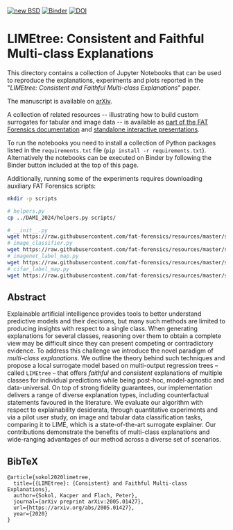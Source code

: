 [![new BSD](https://img.shields.io/github/license/So-Cool/bLIMEy.svg)](https://github.com/So-Cool/bLIMEy/blob/master/LICENCE)
[![Binder](https://mybinder.org/badge_logo.svg)](https://mybinder.org/v2/gh/So-Cool/bLIMEy/master?filepath=ELECTRONICS_2025)
[![DOI](https://img.shields.io/badge/DOI-10.48550/arXiv.2005.01427-violet)][doi]

# LIMEtree: Consistent and Faithful Multi-class Explanations #

This directory contains a collection of Jupyter Notebooks that can be used to
reproduce the explanations, experiments and plots reported in the
"*LIMEtree: Consistent and Faithful Multi-class Explanations*" paper.

The manuscript is available on [arXiv].

A collection of related resources -- illustrating how to build custom surrogates
for tabular and image data -- is available as
[part of the FAT Forensics documentation][doc] and
[standalone interactive presentations][events].

To run the notebooks you need to install a collection of Python packages listed
in the `requirements.txt` file (`pip install -r requirements.txt`).
Alternatively the notebooks can be executed on Binder by following the Binder
button included at the top of this page.

Additionally, running some of the experiments requires downloading auxiliary
FAT Forensics scripts:

```bash
mkdir -p scripts

# helpers.py
cp ../DAMI_2024/helpers.py scripts/

# __init__.py
wget https://raw.githubusercontent.com/fat-forensics/resources/master/surrogates_overview/scripts/__init__.py -O scripts/__init__.py
# image_classifier.py
wget https://raw.githubusercontent.com/fat-forensics/resources/master/surrogates_overview/scripts/image_classifier.py -O scripts/image_classifier.py
# imagenet_label_map.py
wget https://raw.githubusercontent.com/fat-forensics/resources/master/surrogates_overview/scripts/imagenet_label_map.py -O scripts/imagenet_label_map.py
# cifar_label_map.py
wget https://raw.githubusercontent.com/fat-forensics/resources/master/surrogates_overview/scripts/cifar_label_map.py -O scripts/cifar_label_map.py
```

## Abstract ##

Explainable artificial intelligence provides tools to better understand
predictive models and their decisions, but many such methods are limited to
producing insights with respect to a single class.
When generating explanations for several classes, reasoning over them to
obtain a complete view may be difficult since they can present competing or
contradictory evidence.
To address this challenge we introduce the novel paradigm of
*multi-class explanations*.
We outline the theory behind such techniques and propose a local surrogate
model based on multi-output regression trees – called `LIMEtree` – that
offers *faithful* and *consistent* explanations of multiple classes for
individual predictions while being post-hoc, model-agnostic and data-universal.
On top of strong fidelity guarantees, our implementation delivers a range
of diverse explanation types, including counterfactual statements favoured in
the literature.
We evaluate our algorithm with respect to explainability desiderata, through
quantitative experiments and via a pilot user study, on image and tabular data
classification tasks, comparing it to LIME, which is a state-of-the-art
surrogate explainer.
Our contributions demonstrate the benefits of multi-class explanations and
wide-ranging advantages of our method across a diverse set of scenarios.

## BibTeX ##

```
@article{sokol2020limetree,
  title={{LIMEtree}: {Consistent} and Faithful Multi-class Explanations},
  author={Sokol, Kacper and Flach, Peter},
  journal={arXiv preprint arXiv:2005.01427},
  url={https://arxiv.org/abs/2005.01427},
  year={2020}
}
```

[arXiv]: https://arxiv.org/abs/2005.01427
[doc]: https://fat-forensics.org/how_to/index.html#transparency-how-to
[events]: https://events.fat-forensics.org
[doi]: https://doi.org/10.48550/arXiv.2005.01427
